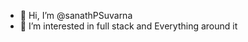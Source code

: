 - 👋 Hi, I’m @sanathPSuvarna
- 👀 I’m interested in full stack and Everything around it 
   

<!---
sanathPSuvarna/sanathPSuvarna is a ✨ special ✨ repository because its `README.md` (this file) appears on your GitHub profile.
You can click the Preview link to take a look at your changes.
--->

